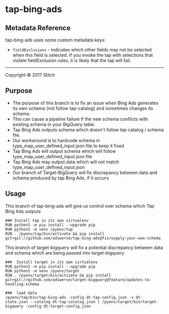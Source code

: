 # tap-bing-ads

## Metadata Reference

tap-bing-ads uses some custom metadata keys:

* `fieldExclusions` - Indicates which other fields may not be selected when this field is selected. If you invoke the tap with selections that violate fieldExclusion rules, it is likely that the tap will fail.

---

Copyright &copy; 2017 Stitch

## Purpose

- The purpose of this branch is to fix an issue when Bing Ads generates its own schema (not follow tap-catalog) and sometimes changes its schema.
- This can cause a pipeline failure if the new schema conflicts with existing schema in your BigQuery table.
- Tap Bing Ads outputs schema which doesn't follow tap catalog / schema file.
- Our workaround is to hardcode schema in type_map_user_defined_input.json file to keep it fixed
- Tap Bing Ads will output schema which will follow type_map_user_defined_input.json file
- Tap Bing Ads may output data which will not match type_map_user_defined_input.json
- Our branch of Target-BigQuery will fix discrepancy between data and schema produced by tap Bing Ads, if it occurs

## Usage

This branch of tap-bing-ads will give us control over schema which Tap Bing Ads outputs
``` 
### Install tap in its own virtualenv
RUN python3 -m pip install --upgrade pip
RUN python3 -m venv /pyenv/tap
RUN . /pyenv/tap/bin/activate && pip install git+git://github.com/adswerve/tap-bing-ads@fix/supply-your-own-schema
``` 
This branch of target-bigquery will fix a potential discrepancy between data and schema which are being passed into target-bigquery
``` 
###  Install target in its own virtualenv
RUN python3 -m pip install --upgrade pip
RUN python3 -m venv /pyenv/target
RUN . /pyenv/target/bin/activate && pip install git+git://github.com/adswerve/target-bigquery@feature/updates-to-handling-schema

###  load data 
/pyenv/tap/bin/tap-bing-ads -config dt-tap-config.json -s dt-state.json --catalog dt-tap-catalog.json | /pyenv/target/bin/target-bigquery -config dt-target-config.json 
```
